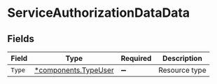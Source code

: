# ServiceAuthorizationDataData


## Fields

| Field                                                       | Type                                                        | Required                                                    | Description                                                 |
| ----------------------------------------------------------- | ----------------------------------------------------------- | ----------------------------------------------------------- | ----------------------------------------------------------- |
| `Type`                                                      | [*components.TypeUser](../../models/components/typeuser.md) | :heavy_minus_sign:                                          | Resource type                                               |